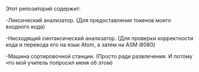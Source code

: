 Этот репозиторий содержит:

  -Лексический анализатор. (Для предоставления токенов моего входного кода)

  -Нисходящий синтаксический анализатор. (Для проверки корректности кода и перевода его на язык Atom, а затем на ASM i8080)

  -Машина сортировочной станции. (Просто ради развлечения. И потому что мой учитель попросил меня об этом)
